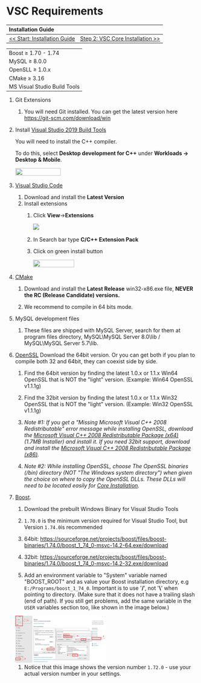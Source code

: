 # VSC Requirements

| Installation Guide | |
| :- | :- |
| [<< Start: Installation Guide](installation) | [Step 2: VSC Core Installation >>](windows-vsc-core-installation) |

| |
| :- |
| Boost ≥ 1.70 - 1.74          |
| MySQL ≥ 8.0.0                |
| OpenSLL ≥ 1.0.x              |
| CMake ≥ 3.16                 |
| MS Visual Studio Build Tools |

1. Git Extensions
   
   1. You will need Git installed. You can get the latest version here https://git-scm.com/download/win
   
1. Install [Visual Studio 2019 Build Tools](https://docs.microsoft.com/en-us/visualstudio/install/create-an-offline-installation-of-visual-studio?view=vs-2019)

   You will need to install the C++ compiler.

   To do this, select **Desktop development for C++** under **Workloads -> Desktop & Mobile**.

   <a href="../images/visualstudio_tools.png" target="_blank">
   <img src="../images/visualstudio_tools.png" height="50%" width="50%">
   </a>
   
1. [Visual Studio Code](https://code.visualstudio.com/)

	1. Download and install the **Latest Version**
	1. Install extensions
		1. Click **View**->**Extensions**
		
			<a href="../images/vsc_extensions.png.png" target="_blank"><img src="../images/vsc_extensions.png"></a>
		1. In Search bar type **C/C++ Extension Pack**
		1. Click on green install button	
			
			<a href="../images/visualstudio_tools.png" target="_blank"><img src="../images/vcs_extension_pack_install.png" height="50%" width="50%"></a>

1. [CMake](https://cmake.org/)

    1. Download and install the **Latest Release** win32-x86.exe file, **NEVER the RC (Release Candidate) versions.**
    
    1. We recommend to compile in 64 bits mode. 

1. MySQL development files

    1. These files are shipped with MySQL Server, search for them at program files directory, MySQL\MySQL Server 8.0\lib / MySQL\MySQL Server 5.7\lib.

1. [OpenSSL](http://www.slproweb.com/products/Win32OpenSSL.html) Download the 64bit version. Or you can get both if you plan to compile both 32 and 64bit, they can coexist side by side.

    1. Find the 64bit version by finding the latest 1.0.x or 1.1.x Win64 OpenSSL that is NOT the "light" version. (Example: Win64 OpenSSL v1.1.1g)
    
    1. Find the 32bit version by finding the latest 1.0.x or 1.1.x Win32 OpenSSL that is NOT the "light" version. (Example: Win32 OpenSSL v1.1.1g)

    1. *Note #1: If you get a "Missing Microsoft Visual C++ 2008 Redistributable" error message while installing OpenSSL,*
       *download the [Microsoft Visual C++ 2008 Redistributable Package (x64)](http://www.microsoft.com/en-us/download/details.aspx?id=29) (1.7MB Installer) and install it.*
       *If you need 32bit support, download and install the [Microsoft Visual C++ 2008 Redistributable Package (x86)](http://www.microsoft.com/en-us/download/details.aspx?id=15336).*
       
    1. *Note #2: While installing OpenSSL, choose The OpenSSL binaries (/bin) directory (NOT "The Windows system directory")*
       *when given the choice on where to copy the OpenSSL DLLs. These DLLs will need to be located easily for [Core Installation](windows-core-installation).*

1. [Boost](https://www.boost.org/).

    1. Download the prebuilt Windows Binary for Visual Studio Tools

    1. `1.70.0` is the minimum version required for Visual Studio Tool, but Version `1.74.0`is recommended

    1. 64bit: https://sourceforge.net/projects/boost/files/boost-binaries/1.74.0/boost_1_74_0-msvc-14.2-64.exe/download

    1. 32bit: https://sourceforge.net/projects/boost/files/boost-binaries/1.74.0/boost_1_74_0-msvc-14.2-32.exe/download

    1. Add an environment variable to "System" variable named "BOOST_ROOT" and as value your Boost installation directory, e.g `E:/Programs/boost_1_74_0`. Important is to use '**/**', not '**\\**'  when pointing to directory. (Make sure that it does not have a trailing slash (end of path). If you still get problems, add the same variable in the `USER` variables section too, like shown in the image below.)

    <a href="../images/boost.jpg" target="_blank">
    <img src="../images/boost.jpg" height="50%" width="50%">
    </a>

    1. Notice that this image shows the version number `1.72.0` - use your actual version number in your settings.

